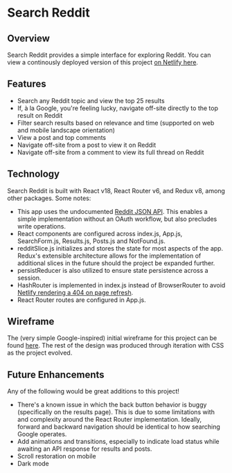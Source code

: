# Search Reddit

## Overview
Search Reddit provides a simple interface for exploring Reddit. You can view a continously deployed version of this project [on Netlify here](https://searchreddit.netlify.app). 

## Features
* Search any Reddit topic and view the top 25 results
* If, à la Google, you're feeling lucky, navigate off-site directly to the top result on Reddit
* Filter search results based on relevance and time (supported on web and mobile landscape orientation)
* View a post and top comments
* Navigate off-site from a post to view it on Reddit
* Navigate off-site from a comment to view its full thread on Reddit

## Technology
Search Reddit is built with React v18, React Router v6, and Redux v8, among other packages. Some notes:
* This app uses the undocumented [Reddit JSON API](https://github.com/reddit-archive/reddit/wiki/JSON). This enables a simple implementation without an OAuth workflow, but also precludes write operations.
* React components are configured across index.js, App.js, SearchForm.js, Results.js, Posts.js and NotFound.js.
* redditSlice.js initializes and stores the state for most aspects of the app. Redux's extensible architecture allows for the implementation of additional slices in the future should the project be expanded further.
* persistReducer is also utilized to ensure state persistence across a session.
* HashRouter is implemented in index.js instead of BrowserRouter to avoid [Netlify rendering a 404 on page refresh](https://stackoverflow.com/questions/58065603/netlify-renders-404-on-page-refresh-using-react-and-react-router).
* React Router routes are configured in App.js.

## Wireframe
The (very simple Google-inspired) initial wireframe for this project can be found [here](https://www.figma.com/file/F1tokKFFEYAwaG44DK1eLh/Reddit-Client?node-id=0%3A1&t=5uDNHUXfGCIzeNVP-1). The rest of the design was produced through iteration with CSS as the project evolved.

## Future Enhancements
Any of the following would be great additions to this project!
* There's a known issue in which the back button behavior is buggy (specifically on the results page). This is due to some limitations with and complexity around the React Router implementation. Ideally, forward and backward navigation should be identical to how searching Google operates.
* Add animations and transitions, especially to indicate load status while awaiting an API response for results and posts.
* Scroll restoration on mobile
* Dark mode
